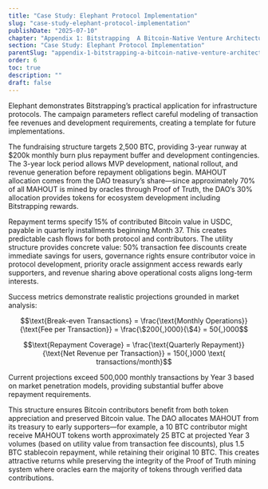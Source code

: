 ```yaml
---
title: "Case Study: Elephant Protocol Implementation"
slug: "case-study-elephant-protocol-implementation"
publishDate: "2025-07-10"
chapter: "Appendix 1: Bitstrapping  A Bitcoin-Native Venture Architecture"
section: "Case Study: Elephant Protocol Implementation"
parentSlug: "appendix-1-bitstrapping-a-bitcoin-native-venture-architecture"
order: 6
toc: true
description: ""
draft: false
---
```


Elephant demonstrates Bitstrapping’s practical application for infrastructure protocols. The campaign parameters reflect careful modeling of transaction fee revenues and development requirements, creating a template for future implementations.

The fundraising structure targets 2,500 BTC, providing 3-year runway at \$200k monthly burn plus repayment buffer and development contingencies. The 3-year lock period allows MVP development, national rollout, and revenue generation before repayment obligations begin. MAHOUT allocation comes from the DAO treasury’s share—since approximately 70% of all MAHOUT is mined by oracles through Proof of Truth, the DAO’s 30% allocation provides tokens for ecosystem development including Bitstrapping rewards.

Repayment terms specify 15% of contributed Bitcoin value in USDC, payable in quarterly installments beginning Month 37. This creates predictable cash flows for both protocol and contributors. The utility structure provides concrete value: 50% transaction fee discounts create immediate savings for users, governance rights ensure contributor voice in protocol development, priority oracle assignment access rewards early supporters, and revenue sharing above operational costs aligns long-term interests.

Success metrics demonstrate realistic projections grounded in market analysis:

$$\text{Break-even Transactions} = \frac{\text{Monthly Operations}}{\text{Fee per Transaction}} = \frac{\$200{,}000}{\$4} = 50{,}000$$

$$\text{Repayment Coverage} = \frac{\text{Quarterly Repayment}}{\text{Net Revenue per Transaction}} = 150{,}000 \text{ transactions/month}$$

Current projections exceed 500,000 monthly transactions by Year 3 based on market penetration models, providing substantial buffer above repayment requirements.

This structure ensures Bitcoin contributors benefit from both token appreciation and preserved Bitcoin value. The DAO allocates MAHOUT from its treasury to early supporters—for example, a 10 BTC contributor might receive MAHOUT tokens worth approximately 25 BTC at projected Year 3 volumes (based on utility value from transaction fee discounts), plus 1.5 BTC stablecoin repayment, while retaining their original 10 BTC. This creates attractive returns while preserving the integrity of the Proof of Truth mining system where oracles earn the majority of tokens through verified data contributions.
